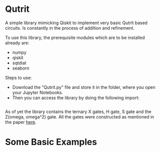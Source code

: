 # Qutrit
A simple library mimicking Qiskit to implement very basic Qutrit based circuits. Is constantly in the process of addition and refinement.

To use this library, the prerequisite modules which are to be installed already are:
- numpy
- qiskit
- sqtdiat
- seaborn

Steps to use:
- Download the "Qutrit.py" file and store it in the folder, where you open your Jupyter Notebooks.
- Then you can access the library by doing the following import:
  ```from Qutrit import Qutrit

As of yet the library contains the ternary X gates, H gate, S gate and the Z(omega, omega^2) gate.
All the gates were constructed as mentioned in the paper [here](https://arxiv.org/pdf/2204.00552.pdf).

# Some Basic Examples
